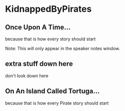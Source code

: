 # KidnappedByPirates



## Once Upon A Time...

because that is how every story should start

Note: This will only appear in the speaker notes window.


## extra stuff down here

don't look down here 



## On An Island Called Tortuga...

because that is how every Pirate story should start
